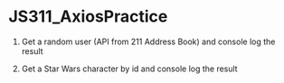 # JS311_AxiosPractice

1. Get a random user (API from 211 Address Book) and console log the result

2. Get a Star Wars character by id and console log the result
